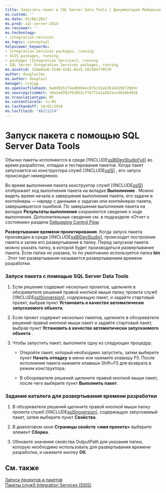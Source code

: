 ```yaml
---
title: Запустить пакет в SQL Server Data Tools | Документация Майкрософт
ms.custom: ''
ms.date: 03/06/2017
ms.prod: sql-server-2014
ms.reviewer: ''
ms.technology:
- integration-services
ms.topic: conceptual
helpviewer_keywords:
- Integration Services packages, running
- SSIS packages, running
- packages [Integration Services], running
- SQL Server Integration Services packages, running
ms.assetid: 318e6beb-5540-4101-82a5-18c9d47f0570
author: douglaslms
ms.author: douglasl
manager: craigg
ms.openlocfilehash: 6a0d9551f4ad6984ec67bc51e636144195f20b9c
ms.sourcegitcommit: 3da2edf82763852cff6772a1a282ace3034b4936
ms.translationtype: MT
ms.contentlocale: ru-RU
ms.lasthandoff: 10/02/2018
ms.locfileid: "48211214"
---
```

# <a name="run-a-package-in-sql-server-data-tools"></a>Запуск пакета с помощью SQL Server Data Tools
  Обычно пакеты исполняются в среде [!INCLUDE[ssBIDevStudioFull](../includes/ssbidevstudiofull-md.md)] во время разработки, отладки и тестирования пакетов. Когда пакет запускается из конструктора служб [!INCLUDE[ssIS](../includes/ssis-md.md)] , его запуск происходит немедленно.  
  
 Во время выполнения пакета конструктор служб [!INCLUDE[ssIS](../includes/ssis-md.md)] отображает ход выполнения пакета на вкладке **Выполнение** . Можно видеть время начала и завершения выполнения пакета, его задачи и контейнеры — наряду с данными о задачах или контейнерах пакета, завершившегося ошибкой. По завершении выполнения пакета на вкладке **Результаты выполнения** сохраняются сведения о ходе выполнения. Дополнительные сведения см. в подразделе «Отчет о состоянии» раздела [Debugging Control Flow](control-flow/control-flow.md).  
  
 **Развертывание времени проектирования**. Когда запуск пакета произведен в среде [!INCLUDE[ssBIDevStudio](../includes/ssbidevstudio-md.md)], происходит построение пакета и затем его развертывание в папку. Перед запуском пакета можно указать папку, в которой будет производиться развертывание пакета. Если папка не указана, то по умолчанию используется папка **bin** . Этот тип развертывания называется развертыванием времени разработки.  
  
### <a name="to-run-a-package-in-sql-server-data-tools"></a>Запуск пакета с помощью SQL Server Data Tools  
  
1.  Если решение содержит несколько проектов, щелкните в обозревателе решений правой кнопкой мыши папку проекта служб [!INCLUDE[ssISnoversion](../includes/ssisnoversion-md.md)], содержащую пакет, и задайте стартовый проект, выбрав пункт **Установить в качестве автоматически запускаемого объекта**.  
  
2.  Если проект содержит несколько пакетов, щелкните в обозревателе решений правой кнопкой мыши пакет и задайте стартовый пакет, выбрав пункт **Установить в качестве автоматически запускаемого объекта** .  
  
3.  Чтобы запустить пакет, выполните одну из следующих процедур.  
  
    -   Откройте пакет, который необходимо запустить, затем выберите пункт **Начать отладку** в меню или нажмите клавишу F5. После исполнения пакета нажмите клавиши Shift+F5 для возврата в режим конструктора.  
  
    -   В обозревателе решений щелкните правой кнопкой мыши пакет, после чего выберите пункт **Выполнить пакет**.  
  
### <a name="to-specify-a-different-folder-for-design-time-deployment"></a>Задание каталога для развертывания времени разработки  
  
1.  В обозревателе решений щелкните правой кнопкой мыши папку проекта служб [!INCLUDE[ssISnoversion](../includes/ssisnoversion-md.md)], содержащую запускаемый пакет, затем выберите пункт **Свойства**.  
  
2.  В диалоговом окне **Страницы свойств \<имя проекта>** выберите элемент **Сборка**.  
  
3.  Обновите значения свойства OutputPath для указания папки, которую необходимо использовать для развертывания времени разработки, и нажмите кнопку **ОК**.  
  
## <a name="see-also"></a>См. также  
 [Запуск проектов и пакетов](packages/run-integration-services-ssis-packages.md)   
 [Пакеты служб Integration Services (SSIS)](../../2014/integration-services/integration-services-ssis-packages.md)  
  
  
